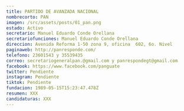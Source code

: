 ```yaml
---
title: PARTIDO DE AVANZADA NACIONAL
nombrecorto: PAN
imagen: /src/assets/posts/01_pan.png
estado: Activo
secretario: Manuel Eduardo Conde Orellana
secretariofunciones: Manuel Eduardo Conde Orellana
direccion: Avenida Reforma 1-50 zona 9, oficina  602, 6o. Nivel
paginaweb: http://panresponde.com/
telefono: 23601543 y 35539435
correo: secretariogeneralpan.@gmail.com y panrespondegt@gmail.com
facebook: https://www.facebook.com/panguate
twitter: Pendiente
instagram: Pendiente
tiktok: Pendiente
fundacion: 1989-05-15T15:23:47.478Z
resumen: XXX
candidaturas: XXX
---
```

